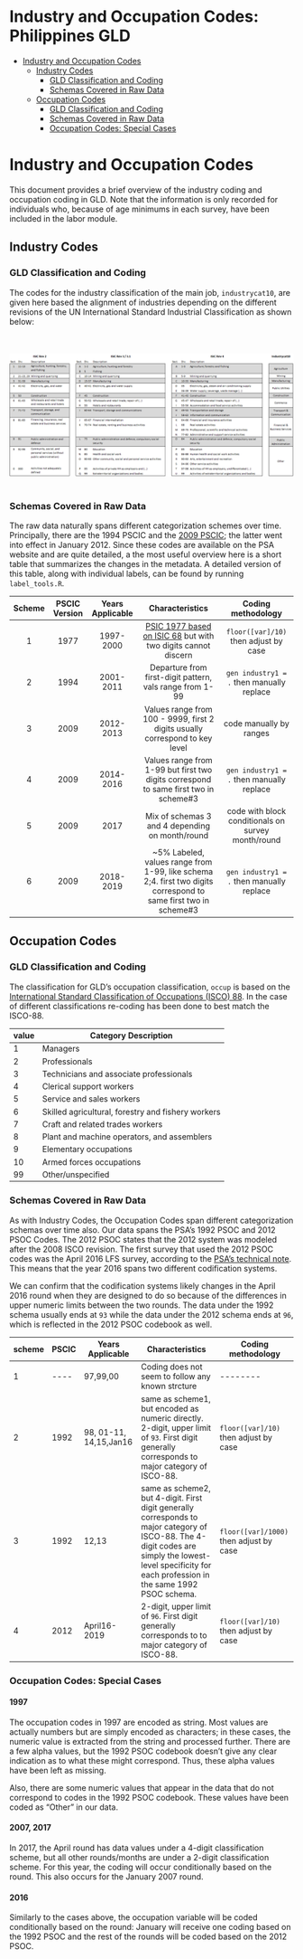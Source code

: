 Industry and Occupation Codes: Philippines GLD
================

-   [Industry and Occupation Codes](#industry-and-occupation-codes)
    -   [Industry Codes](#industry-codes)
        -   [GLD Classification and Coding](#gld-classification-and-coding)
        -   [Schemas Covered in Raw Data](#schemas-covered-in-raw-data)
    -   [Occupation Codes](#occupation-codes)
        -   [GLD Classification and Coding](#gld-classification-and-coding-1)
        -   [Schemas Covered in Raw Data](#schemas-covered-in-raw-data-1)
        -   [Occupation Codes: Special Cases](#occupation-codes-special-cases)

# Industry and Occupation Codes

This document provides a brief overview of the industry coding and occupation coding in GLD. Note that the information is only recorded for individuals who, because of age minimums in each survey, have been included in the labor module.

## Industry Codes

### GLD Classification and Coding

The codes for the industry classification of the main job, `industrycat10`, are given here based the alignment of industries depending on the different revisions of the UN International Standard Industrial Classification as shown below:

<br></br>
![Industry cat 10 assingment](utilities/industrycat10_assign.png)
<br></br>


### Schemas Covered in Raw Data

The raw data naturally spans different categorization schemes over time. Principally, there are the 1994 PSCIC and the [2009 PSCIC](http://psa.gov.ph/content/philippine-standard-industrial-classification-psic); the latter went into effect in January 2012. Since these codes are available on the PSA website and are quite detailed, a the most useful overview here is a short table that summarizes the changes in the metadata. A detailed version of this table, along with individual
labels, can be found by running `label_tools.R`.

| Scheme | PSCIC Version    | Years Applicable  | Characteristics | Coding methodology                                 |
|:------:|:------:  |:------:   |:------:|:------:|
| 1      | 1977     | 1997-2000 | [PSIC 1977 based on ISIC 68](utilities/phl1990cbi.pdf) but with two digits cannot discern   | `floor([var]/10)` then adjust by case |
| 2      | 1994     | 2001-2011 | Departure from first-digit pattern, vals range from 1-99                              | `gen industry1 = .` then manually replace |
| 3      | 2009     | 2012-2013 | Values range from 100 - 9999, first 2 digits usually correspond to key level          | code manually by ranges                   |
| 4      | 2009     | 2014-2016 | Values range from 1-99 but first two digits correspond to same first two in scheme\#3 | `gen industry1 = .` then manually replace |
| 5      | 2009     | 2017      | Mix of schemas 3 and 4 depending on month/round                                       | code with block conditionals on survey month/round|
| 6      | 2009     | 2018-2019 | \~5% Labeled, values range from 1-99, like schema 2;4. first two digits correspond to same first two in scheme\#3 | `gen industry1 = .` then manually replace          |

## Occupation Codes

### GLD Classification and Coding

The classification for GLD’s occupation classification, `occup` is based on the [International Standard Classification of Occupations (ISCO) 88](https://www.ilo.org/public/english/bureau/stat/isco/isco88/publ4.htm). In the case of different classifications re-coding has been done to best match the ISCO-88.

| value | Category Description                               |
|-------|----------------------------------------------------|
| 1     | Managers                                           |
| 2     | Professionals                                      |
| 3     | Technicians and associate professionals            |
| 4     | Clerical support workers                           |
| 5     | Service and sales workers                          |
| 6     | Skilled agricultural, forestry and fishery workers |
| 7     | Craft and related trades workers                   |
| 8     | Plant and machine operators, and assemblers        |
| 9     | Elementary occupations                             |
| 10    | Armed forces occupations                           |
| 99    | Other/unspecified                                  |

### Schemas Covered in Raw Data

As with Industry Codes, the Occupation Codes span different categorization schemas over time also. Our data spans the PSA’s 1992 PSOC and 2012 PSOC Codes. The 2012 PSOC states that the 2012 system was modeled after the 2008 ISCO revision. The first survey that used the 2012 PSOC codes was the April 2016 LFS survey, according to the [PSA’s
technical note](https://psa.gov.ph/content/technical-notes-labor-force-survey-lfs). This means that the year 2016 spans two different codification systems.

We can confirm that the codification systems likely changes in the April 2016 round when they are designed to do so because of the differences in upper numeric limits between the two rounds. The data under the 1992 schema usually ends at `93` while the data under the 2012 schema ends at `96`, which is reflected in the 2012 PSOC codebook as well.

| scheme | PSCIC | Years Applicable       | Characteristics                                                                                                                                                                                           | Coding methodology                                         |
|--------|-------|------------------------|-----------------------------------------------------------------------------------------------------------------------------------------------------------------------------------------------------------|------------------------------------------------------------|
| 1      | ----  | 97,99,00               | Coding does not seem to follow any known strcture                                                                                             | -------- |
| 2      | 1992  | 98, 01-11, 14,15,Jan16 | same as scheme1, but encoded as numeric directly. 2-digit, upper limit of `93`. First digit generally corresponds to major category of ISCO-88.                                                           | `floor([var]/10)` then adjust by case                      |
| 3      | 1992  | 12,13                  | same as scheme2, but 4-digit. First digit generally corresponds to major category of ISCO-88. The 4-digit codes are simply the lowest-level specificity for each profession in the same 1992 PSOC schema. | `floor([var]/1000)` then adjust by case                    |
| 4      | 2012  | April16-2019           | 2-digit, upper limit of `96`. First digit generally corresponds to to major category of ISCO-88.                                                                                                          | `floor([var]/10)` then adjust by case                      |

### Occupation Codes: Special Cases

#### 1997

The occupation codes in 1997 are encoded as string. Most values are
actually numbers but are simply encoded as characters; in these cases,
the numeric value is extracted from the string and processed further.
There are a few alpha values, but the 1992 PSOC codebook doesn’t give
any clear indication as to what these might correspond. Thus, these
alpha values have been left as missing.

Also, there are some numeric values that appear in the data that do not
correspond to codes in the 1992 PSOC codebook. These values have been
coded as “Other” in our data.

#### 2007, 2017

In 2017, the April round has data values under a 4-digit classification
scheme, but all other rounds/months are under a 2-digit classification
scheme. For this year, the coding will occur conditionally based on the
round. This also occurs for the January 2007 round.

#### 2016

Similarly to the cases above, the occupation variable will be coded
conditionally based on the round: January will receive one coding based
on the 1992 PSOC and the rest of the rounds will be coded based on the
2012 PSOC.
